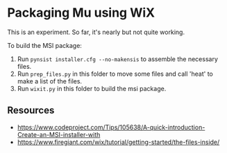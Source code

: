 # Packaging Mu using WiX

This is an experiment. So far, it's nearly but not quite working.

To build the MSI package:

1. Run `pynsist installer.cfg --no-makensis` to assemble the necessary files.
2. Run `prep_files.py` in this folder to move some files and call 'heat' to
   make a list of the files.
3. Run `wixit.py` in this folder to build the msi package.

## Resources

- https://www.codeproject.com/Tips/105638/A-quick-introduction-Create-an-MSI-installer-with
- https://www.firegiant.com/wix/tutorial/getting-started/the-files-inside/
